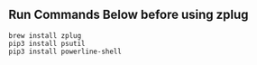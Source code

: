 ## Run Commands Below before using zplug
```
brew install zplug
pip3 install psutil
pip3 install powerline-shell 
```
